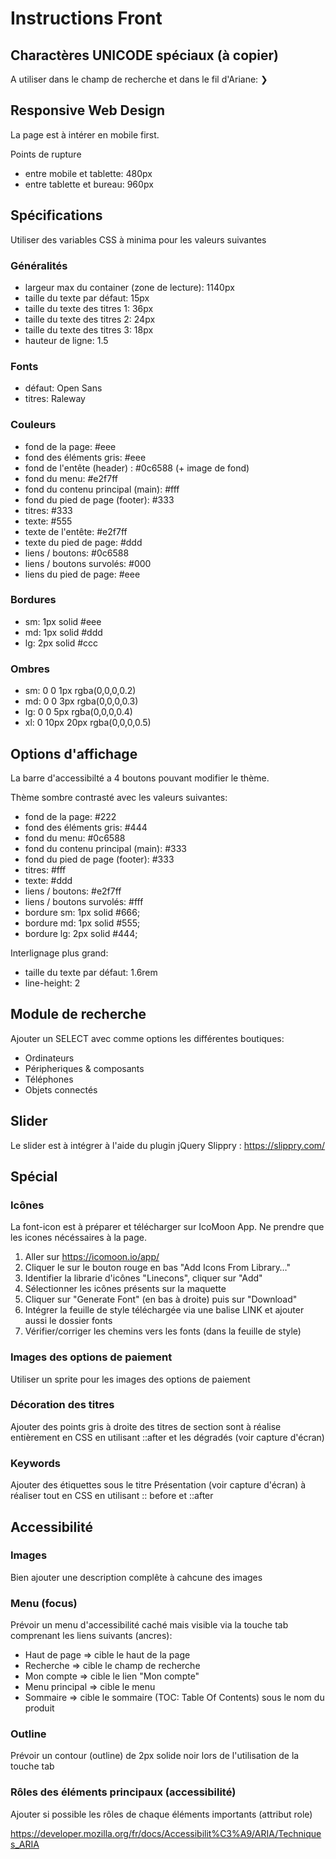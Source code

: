 # Instructions Front

## Charactères UNICODE spéciaux (à copier)

A utiliser dans le champ de recherche et dans le fil d'Ariane: ❯

## Responsive Web Design

La page est à intérer en mobile first.

Points de rupture

- entre mobile et tablette: 480px
- entre tablette et bureau: 960px

## Spécifications

Utiliser des variables CSS à minima pour les valeurs suivantes

### Généralités

- largeur max du container (zone de lecture): 1140px
- taille du texte par défaut: 15px
- taille du texte des titres 1: 36px
- taille du texte des titres 2: 24px
- taille du texte des titres 3: 18px
- hauteur de ligne: 1.5

### Fonts

- défaut: Open Sans
- titres: Raleway

### Couleurs

- fond de la page: #eee
- fond des éléments gris: #eee
- fond de l'entête (header) : #0c6588 (+ image de fond)
- fond du menu: #e2f7ff
- fond du contenu principal (main): #fff
- fond du pied de page (footer): #333
- titres: #333
- texte: #555
- texte de l'entête: #e2f7ff
- texte du pied de page: #ddd
- liens / boutons: #0c6588
- liens / boutons survolés: #000
- liens du pied de page: #eee

### Bordures

- sm: 1px solid #eee
- md: 1px solid #ddd
- lg: 2px solid #ccc

### Ombres

- sm: 0 0 1px rgba(0,0,0,0.2)
- md: 0 0 3px rgba(0,0,0,0.3)
- lg: 0 0 5px rgba(0,0,0,0.4)
- xl: 0 10px 20px rgba(0,0,0,0.5)

## Options d'affichage

La barre d'accessibilté a 4 boutons pouvant modifier le thème.

Thème sombre contrasté avec les valeurs suivantes:

- fond de la page: #222
- fond des éléments gris: #444
- fond du menu: #0c6588
- fond du contenu principal (main): #333
- fond du pied de page (footer): #333
- titres: #fff
- texte: #ddd
- liens / boutons: #e2f7ff
- liens / boutons survolés: #fff
- bordure sm: 1px solid #666;
- bordure md: 1px solid #555;
- bordure lg: 2px solid #444;

Interlignage plus grand:

- taille du texte par défaut: 1.6rem
- line-height: 2

## Module de recherche

Ajouter un SELECT avec comme options les différentes boutiques:

- Ordinateurs
- Péripheriques & composants
- Téléphones
- Objets connectés

## Slider

Le slider est à intégrer à l'aide du plugin jQuery Slippry : https://slippry.com/

## Spécial

### Icônes

La font-icon est à préparer et télécharger sur IcoMoon App. Ne prendre que les icones nécéssaires à la page.

1. Aller sur https://icomoon.io/app/
2. Cliquer le sur le bouton rouge en bas "Add Icons From Library…"
3. Identifier la librarie d'icônes "Linecons", cliquer sur "Add"
4. Sélectionner les icônes présents sur la maquette
5. Cliquer sur "Generate Font" (en bas à droite) puis sur "Download"
6. Intégrer la feuille de style téléchargée via une balise LINK et ajouter aussi le dossier fonts
7. Vérifier/corriger les chemins vers les fonts (dans la feuille de style)

### Images des options de paiement

Utiliser un sprite pour les images des options de paiement

### Décoration des titres

Ajouter des points gris à droite des titres de section sont à réalise entièrement en CSS en utilisant ::after et les dégradés (voir capture d'écran)

### Keywords

Ajouter des étiquettes sous le titre Présentation (voir capture d'écran)
à réaliser tout en CSS en utilisant :: before et ::after

## Accessibilité

### Images

Bien ajouter une description complête à cahcune des images

### Menu (focus)

Prévoir un menu d'accessibilité caché mais visible via la touche tab comprenant les liens suivants (ancres):

- Haut de page => cible le haut de la page
- Recherche => cible le champ de recherche
- Mon compte => cible le lien "Mon compte"
- Menu principal => cible le menu
- Sommaire => cible le sommaire (TOC: Table Of Contents) sous le nom du produit

### Outline

Prévoir un contour (outline) de 2px solide noir lors de l'utilisation de la touche tab

### Rôles des éléments principaux (accessibilité)

Ajouter si possible les rôles de chaque éléments importants (attribut role)

https://developer.mozilla.org/fr/docs/Accessibilit%C3%A9/ARIA/Techniques_ARIA
